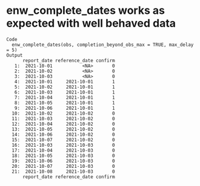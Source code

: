 # enw_complete_dates works as expected with well behaved data

    Code
      enw_complete_dates(obs, completion_beyond_obs_max = TRUE, max_delay = 5)
    Output
          report_date reference_date confirm
       1:  2021-10-01           <NA>       0
       2:  2021-10-02           <NA>       0
       3:  2021-10-03           <NA>       0
       4:  2021-10-01     2021-10-01       1
       5:  2021-10-02     2021-10-01       1
       6:  2021-10-03     2021-10-01       1
       7:  2021-10-04     2021-10-01       1
       8:  2021-10-05     2021-10-01       1
       9:  2021-10-06     2021-10-01       1
      10:  2021-10-02     2021-10-02       0
      11:  2021-10-03     2021-10-02       0
      12:  2021-10-04     2021-10-02       0
      13:  2021-10-05     2021-10-02       0
      14:  2021-10-06     2021-10-02       0
      15:  2021-10-07     2021-10-02       0
      16:  2021-10-03     2021-10-03       0
      17:  2021-10-04     2021-10-03       0
      18:  2021-10-05     2021-10-03       0
      19:  2021-10-06     2021-10-03       0
      20:  2021-10-07     2021-10-03       0
      21:  2021-10-08     2021-10-03       0
          report_date reference_date confirm


